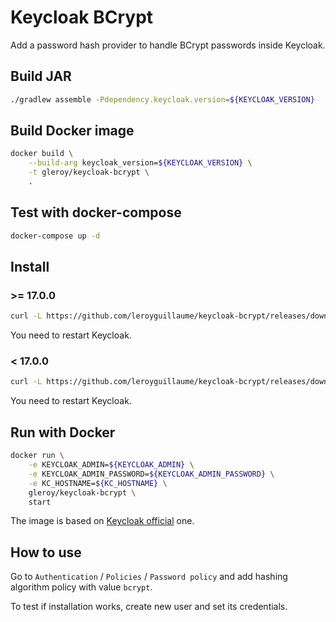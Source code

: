 # Keycloak BCrypt

Add a password hash provider to handle BCrypt passwords inside Keycloak.

## Build JAR

```bash
./gradlew assemble -Pdependency.keycloak.version=${KEYCLOAK_VERSION}
```

## Build Docker image

```bash
docker build \
    --build-arg keycloak_version=${KEYCLOAK_VERSION} \
    -t gleroy/keycloak-bcrypt \
    .
```

## Test with docker-compose

```bash
docker-compose up -d
```

## Install

### >= 17.0.0

```bash
curl -L https://github.com/leroyguillaume/keycloak-bcrypt/releases/download/${KEYCLOAK_BCRYPT_VERSION}/keycloak-bcrypt-${KEYCLOAK_BCRYPT_VERSION}.jar > ${KEYCLOAK_HOME}/providers/keycloak-bcrypt-${KEYCLOAK_BCRYPT_VERSION}.jar
```
You need to restart Keycloak.

### < 17.0.0

```bash
curl -L https://github.com/leroyguillaume/keycloak-bcrypt/releases/download/${KEYCLOAK_BCRYPT_VERSION}/keycloak-bcrypt-${KEYCLOAK_BCRYPT_VERSION}.jar > ${KEYCLOAK_HOME}/standalone/deployments/keycloak-bcrypt-${KEYCLOAK_BCRYPT_VERSION}.jar
```
You need to restart Keycloak.

## Run with Docker

```bash
docker run \
    -e KEYCLOAK_ADMIN=${KEYCLOAK_ADMIN} \
    -e KEYCLOAK_ADMIN_PASSWORD=${KEYCLOAK_ADMIN_PASSWORD} \
    -e KC_HOSTNAME=${KC_HOSTNAME} \
    gleroy/keycloak-bcrypt \
    start
```

The image is based on [Keycloak official](https://quay.io/repository/keycloak/keycloak) one.

## How to use
Go to `Authentication` / `Policies` / `Password policy` and add hashing algorithm policy with value `bcrypt`.

To test if installation works, create new user and set its credentials.
